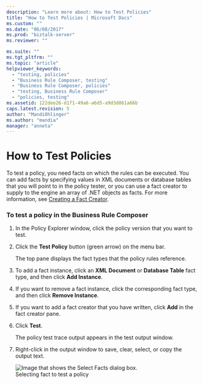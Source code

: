 ```yaml
---
description: "Learn more about: How to Test Policies"
title: "How to Test Policies | Microsoft Docs"
ms.custom: ""
ms.date: "06/08/2017"
ms.prod: "biztalk-server"
ms.reviewer: ""

ms.suite: ""
ms.tgt_pltfrm: ""
ms.topic: "article"
helpviewer_keywords: 
  - "testing, policies"
  - "Business Rule Composer, testing"
  - "Business Rule Composer, policies"
  - "testing, Business Rule Composer"
  - "policies, testing"
ms.assetid: 122dee26-d1f1-49a6-a6d5-a9d3d861a66b
caps.latest.revision: 5
author: "MandiOhlinger"
ms.author: "mandia"
manager: "anneta"
---
```

# How to Test Policies
To test a policy, you need facts on which the rules can be executed. You can add facts by specifying values in XML documents or database tables that you will point to in the policy tester, or you can use a fact creator to supply to the engine an array of .NET objects as facts. For more information, see [Creating a Fact Creator](../core/how-to-create-a-fact-creator.md).  
  
### To test a policy in the Business Rule Composer  
  
1.  In the Policy Explorer window, click the policy version that you want to test.  
  
2.  Click the **Test Policy** button (green arrow) on the menu bar.  
  
     The top pane displays the fact types that the policy rules reference.  
  
3.  To add a fact instance, click an **XML Document** or **Database Table** fact type, and then click **Add Instance**.  
  
4.  If you want to remove a fact instance, click the corresponding fact type, and then click **Remove Instance**.  
  
5.  If you want to add a fact creator that you have written, click **Add** in the fact creator pane.  
  
6.  Click **Test**.  
  
     The policy test trace output appears in the test output window.  
  
7.  Right-click in the output window to save, clear, select, or copy the output text.  
  
     ![Image that shows the Select Facts dialog box.](../core/media/ebiz-testpolicy.gif "ebiz_testpolicy")  
Selecting fact to test a policy
